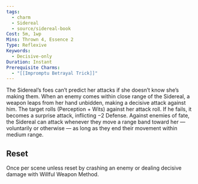 ```yaml
---
tags:
  - charm
  - Sidereal
  - source/sidereal-book
Cost: 5m, 1wp
Mins: Thrown 4, Essence 2
Type: Reflexive
Keywords:
  - Decisive-only
Duration: Instant
Prerequisite Charms:
  - "[[Impromptu Betrayal Trick]]"
---
```

The Sidereal’s foes can’t predict her attacks if she doesn’t know she’s making them. When an enemy comes within close range of the Sidereal, a weapon leaps from her hand unbidden, making a decisive attack against him. The target rolls (Perception + Wits) against her attack roll. If he fails, it becomes a surprise attack, inflicting −2 Defense. Against enemies of fate, the Sidereal can attack whenever they move a range band toward her — voluntarily or otherwise — as long as they end their movement within medium range. 
## Reset
Once per scene unless reset by crashing an enemy or dealing decisive damage with Willful Weapon Method.